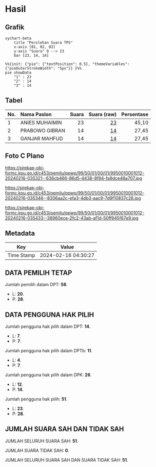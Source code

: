 # Hasil

## Grafik

```mermaid
xychart-beta
    title "Perolehan Suara TPS"
    x-axis [01, 02, 03]
    y-axis "Suara" 0 --> 23
    bar [23, 14, 14]
```

```mermaid
%%{init: {"pie": {"textPosition": 0.5}, "themeVariables": {"pieOuterStrokeWidth": "5px"}} }%%
pie showData
    "1" : 23
    "2" : 14
    "3" : 14
```

## Tabel

| No. | Nama Paslon    | Suara | Suara (raw) | Persentase |
|:--- |:-------------- | -----:| -----------:| ----------:|
| 1   | ANIES MUHAIMIN | 23    | [23][p-1]   | 45,10      |
| 2   | PRABOWO GIBRAN | 14    | [14][p-2]   | 27,45      |
| 3   | GANJAR MAHFUD  | 14    | [14][p-3]   | 27,45      |


[p-1]: https://github.com/gigit-pemilu/pemilu-2024-99-luar-negeri/blob/main/pilpres/hitung-suara/sub/99-luar-negeri/sub/50-houston-amerika-serikat/sub/01-houston-amerika-serikat/sub/0001-houston-amerika-serikat/sub/012-ksk-008/sub/paslon-1.txt
[p-2]: https://github.com/gigit-pemilu/pemilu-2024-99-luar-negeri/blob/main/pilpres/hitung-suara/sub/99-luar-negeri/sub/50-houston-amerika-serikat/sub/01-houston-amerika-serikat/sub/0001-houston-amerika-serikat/sub/012-ksk-008/sub/paslon-2.txt
[p-3]: https://github.com/gigit-pemilu/pemilu-2024-99-luar-negeri/blob/main/pilpres/hitung-suara/sub/99-luar-negeri/sub/50-houston-amerika-serikat/sub/01-houston-amerika-serikat/sub/0001-houston-amerika-serikat/sub/012-ksk-008/sub/paslon-3.txt

## Foto C Plano

https://sirekap-obj-formc.kpu.go.id/c453/pemilu/ppwp/99/50/01/00/01/9950010001012-20240216-035321--636cb466-86d5-4438-8f94-fa9dce48a707.jpg

https://sirekap-obj-formc.kpu.go.id/c453/pemilu/ppwp/99/50/01/00/01/9950010001012-20240216-035346--8306aa2c-efa3-4db3-aac9-7d9f10837c28.jpg

https://sirekap-obj-formc.kpu.go.id/c453/pemilu/ppwp/99/50/01/00/01/9950010001012-20240216-035433--38960ece-2fc2-43ab-af1d-50ff945f67e9.jpg


## Metadata

| Key        | Value               |
| ---------- | ------------------- |
| Time Stamp | 2024-02-16 04:30:27 |


## DATA PEMILIH TETAP

Jumlah pemilih dalam DPT: **58**.
 * L: **20**.
 * P: **28**.

## DATA PENGGUNA HAK PILIH

Jumlah pengguna hak pilih dalam DPT: **14**.
 * L: **7**.
 * P: **7**.

Jumlah pengguna hak pilih dalam DPTb: **11**.
 * L: **4**.
 * P: **7**.

Jumlah pengguna hak pilih dalam DPK: **26**.
 * L: **12**.
 * P: **14**.

Jumlah pengguna hak pilih: **51**.
 * L: **23**.
 * P: **28**.

## JUMLAH SUARA SAH DAN TIDAK SAH

JUMLAH SELURUH SUARA SAH: **51**.

JUMLAH SUARA TIDAK SAH: **0**.

JUMLAH SELURUH SUARA SAH DAN SUARA TIDAK SAH: **51**.


